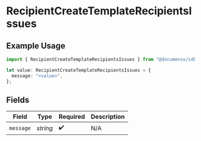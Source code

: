 # RecipientCreateTemplateRecipientsIssues

## Example Usage

```typescript
import { RecipientCreateTemplateRecipientsIssues } from "@documenso/sdk-typescript/models/errors";

let value: RecipientCreateTemplateRecipientsIssues = {
  message: "<value>",
};
```

## Fields

| Field              | Type               | Required           | Description        |
| ------------------ | ------------------ | ------------------ | ------------------ |
| `message`          | *string*           | :heavy_check_mark: | N/A                |
